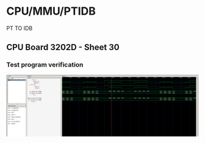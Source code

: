 # CPU/MMU/PTIDB

PT TO IDB

## CPU Board 3202D - Sheet 30

### Test program verification

![Screenshot from GTKWave](gtkwave.png)